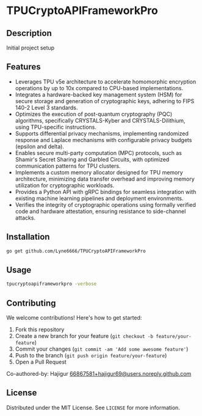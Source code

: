 # TPUCryptoAPIFrameworkPro

## Description

Initial project setup

## Features

- Leverages TPU v5e architecture to accelerate homomorphic encryption operations by up to 10x compared to CPU-based implementations.
- Integrates a hardware-backed key management system (HSM) for secure storage and generation of cryptographic keys, adhering to FIPS 140-2 Level 3 standards.
- Optimizes the execution of post-quantum cryptography (PQC) algorithms, specifically CRYSTALS-Kyber and CRYSTALS-Dilithium, using TPU-specific instructions.
- Supports differential privacy mechanisms, implementing randomized response and Laplace mechanisms with configurable privacy budgets (epsilon and delta).
- Enables secure multi-party computation (MPC) protocols, such as Shamir's Secret Sharing and Garbled Circuits, with optimized communication patterns for TPU clusters.
- Implements a custom memory allocator designed for TPU memory architecture, minimizing data transfer overhead and improving memory utilization for cryptographic workloads.
- Provides a Python API with gRPC bindings for seamless integration with existing machine learning pipelines and deployment environments.
- Verifies the integrity of cryptographic operations using formally verified code and hardware attestation, ensuring resistance to side-channel attacks.
## Installation

```bash
go get github.com/Lyne6666/TPUCryptoAPIFrameworkPro
```

## Usage

```bash
tpucryptoapiframeworkpro -verbose
```

## Contributing

We welcome contributions! Here's how to get started:

1. Fork this repository
2. Create a new branch for your feature (`git checkout -b feature/your-feature`)
3. Commit your changes (`git commit -am 'Add some awesome feature'`)
4. Push to the branch (`git push origin feature/your-feature`)
5. Open a Pull Request

Co-authored-by: Hajigur <66867581+hajigur69@users.noreply.github.com>

## License

Distributed under the MIT License. See `LICENSE` for more information.
